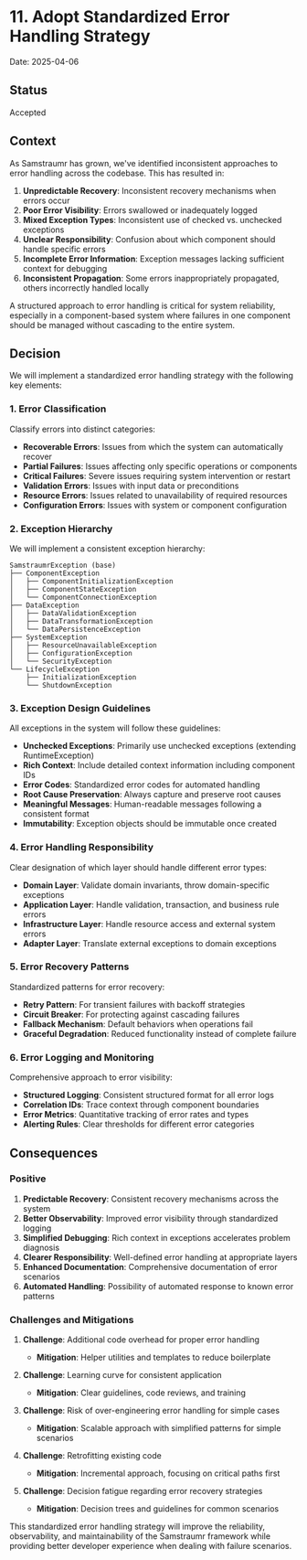 # 11. Adopt Standardized Error Handling Strategy

Date: 2025-04-06

## Status

Accepted

## Context

As Samstraumr has grown, we've identified inconsistent approaches to error handling across the codebase. This has resulted in:

1. **Unpredictable Recovery**: Inconsistent recovery mechanisms when errors occur
2. **Poor Error Visibility**: Errors swallowed or inadequately logged
3. **Mixed Exception Types**: Inconsistent use of checked vs. unchecked exceptions
4. **Unclear Responsibility**: Confusion about which component should handle specific errors
5. **Incomplete Error Information**: Exception messages lacking sufficient context for debugging
6. **Inconsistent Propagation**: Some errors inappropriately propagated, others incorrectly handled locally

A structured approach to error handling is critical for system reliability, especially in a component-based system where failures in one component should be managed without cascading to the entire system.

## Decision

We will implement a standardized error handling strategy with the following key elements:

### 1. Error Classification

Classify errors into distinct categories:

- **Recoverable Errors**: Issues from which the system can automatically recover
- **Partial Failures**: Issues affecting only specific operations or components
- **Critical Failures**: Severe issues requiring system intervention or restart
- **Validation Errors**: Issues with input data or preconditions
- **Resource Errors**: Issues related to unavailability of required resources
- **Configuration Errors**: Issues with system or component configuration

### 2. Exception Hierarchy

We will implement a consistent exception hierarchy:

```
SamstraumrException (base)
├── ComponentException
│   ├── ComponentInitializationException
│   ├── ComponentStateException
│   └── ComponentConnectionException
├── DataException
│   ├── DataValidationException
│   ├── DataTransformationException
│   └── DataPersistenceException
├── SystemException
│   ├── ResourceUnavailableException
│   ├── ConfigurationException
│   └── SecurityException
└── LifecycleException
    ├── InitializationException
    └── ShutdownException
```

### 3. Exception Design Guidelines

All exceptions in the system will follow these guidelines:

- **Unchecked Exceptions**: Primarily use unchecked exceptions (extending RuntimeException)
- **Rich Context**: Include detailed context information including component IDs
- **Error Codes**: Standardized error codes for automated handling
- **Root Cause Preservation**: Always capture and preserve root causes
- **Meaningful Messages**: Human-readable messages following a consistent format
- **Immutability**: Exception objects should be immutable once created

### 4. Error Handling Responsibility

Clear designation of which layer should handle different error types:

- **Domain Layer**: Validate domain invariants, throw domain-specific exceptions
- **Application Layer**: Handle validation, transaction, and business rule errors
- **Infrastructure Layer**: Handle resource access and external system errors
- **Adapter Layer**: Translate external exceptions to domain exceptions

### 5. Error Recovery Patterns

Standardized patterns for error recovery:

- **Retry Pattern**: For transient failures with backoff strategies
- **Circuit Breaker**: For protecting against cascading failures
- **Fallback Mechanism**: Default behaviors when operations fail
- **Graceful Degradation**: Reduced functionality instead of complete failure

### 6. Error Logging and Monitoring

Comprehensive approach to error visibility:

- **Structured Logging**: Consistent structured format for all error logs
- **Correlation IDs**: Trace context through component boundaries
- **Error Metrics**: Quantitative tracking of error rates and types
- **Alerting Rules**: Clear thresholds for different error categories

## Consequences

### Positive

1. **Predictable Recovery**: Consistent recovery mechanisms across the system
2. **Better Observability**: Improved error visibility through standardized logging
3. **Simplified Debugging**: Rich context in exceptions accelerates problem diagnosis
4. **Clearer Responsibility**: Well-defined error handling at appropriate layers
5. **Enhanced Documentation**: Comprehensive documentation of error scenarios
6. **Automated Handling**: Possibility of automated response to known error patterns

### Challenges and Mitigations

1. **Challenge**: Additional code overhead for proper error handling
   - **Mitigation**: Helper utilities and templates to reduce boilerplate

2. **Challenge**: Learning curve for consistent application
   - **Mitigation**: Clear guidelines, code reviews, and training

3. **Challenge**: Risk of over-engineering error handling for simple cases
   - **Mitigation**: Scalable approach with simplified patterns for simple scenarios

4. **Challenge**: Retrofitting existing code
   - **Mitigation**: Incremental approach, focusing on critical paths first

5. **Challenge**: Decision fatigue regarding error recovery strategies
   - **Mitigation**: Decision trees and guidelines for common scenarios

This standardized error handling strategy will improve the reliability, observability, and maintainability of the Samstraumr framework while providing better developer experience when dealing with failure scenarios.